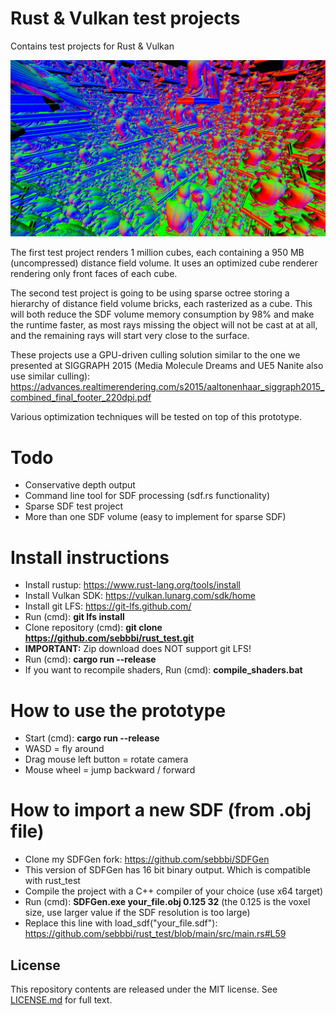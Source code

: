 # Rust & Vulkan test projects
Contains test projects for Rust & Vulkan

![Screenshot](screenshot.jpg)

The first test project renders 1 million cubes, each containing a 950 MB (uncompressed) distance field volume. It uses an optimized cube renderer rendering only front faces of each cube. 

The second test project is going to be using sparse octree storing a hierarchy of distance field volume bricks, each rasterized as a cube. This will both reduce the SDF volume memory consumption by 98% and make the runtime faster, as most rays missing the object will not be cast at at all, and the remaining rays will start very close to the surface.

These projects use a GPU-driven culling solution similar to the one we presented at SIGGRAPH 2015 (Media Molecule Dreams and UE5 Nanite also use similar culling):
https://advances.realtimerendering.com/s2015/aaltonenhaar_siggraph2015_combined_final_footer_220dpi.pdf

Various optimization techniques will be tested on top of this prototype.

# Todo
* Conservative depth output
* Command line tool for SDF processing (sdf.rs functionality)
* Sparse SDF test project
* More than one SDF volume (easy to implement for sparse SDF)

# Install instructions
* Install rustup: https://www.rust-lang.org/tools/install
* Install Vulkan SDK: https://vulkan.lunarg.com/sdk/home
* Install git LFS: https://git-lfs.github.com/
* Run (cmd): **git lfs install**
* Clone repository (cmd): **git clone https://github.com/sebbbi/rust_test.git**
* **IMPORTANT:** Zip download does NOT support git LFS!
* Run (cmd): **cargo run --release**
* If you want to recompile shaders, Run (cmd): **compile_shaders.bat**

# How to use the prototype
* Start (cmd): **cargo run --release**
* WASD = fly around
* Drag mouse left button = rotate camera
* Mouse wheel = jump backward / forward

# How to import a new SDF (from .obj file)
* Clone my SDFGen fork: https://github.com/sebbbi/SDFGen
* This version of SDFGen has 16 bit binary output. Which is compatible with rust_test
* Compile the project with a C++ compiler of your choice (use x64 target)
* Run (cmd): **SDFGen.exe your_file.obj 0.125 32** (the 0.125 is the voxel size, use larger value if the SDF resolution is too large)
* Replace this line with load_sdf("your_file.sdf"): https://github.com/sebbbi/rust_test/blob/main/src/main.rs#L59

## License
This repository contents are released under the MIT license. See [LICENSE.md](LICENSE.md) for full text.
